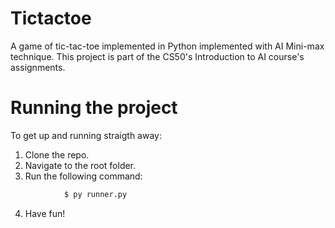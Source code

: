 # Tictactoe

A game of tic-tac-toe implemented in Python implemented with AI Mini-max technique. This project is part of the CS50's Introduction to AI course's assignments. 

# Running the project

To get up and running straigth away:
1. Clone the repo.
2. Navigate to the root folder.
3. Run the following command:
```bash
            $ py runner.py
```
4. Have fun! 
